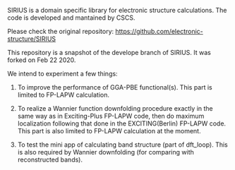 

SIRIUS is a domain specific library for electronic structure calculations. The code is developed and mantained by CSCS.

Please check the original repository: https://github.com/electronic-structure/SIRIUS

This repository is a snapshot of the develope branch of SIRIUS. It was forked on Feb 22 2020. 

We intend to experiment a few things:

1. To improve the performance of GGA-PBE functional(s). This part is limited to FP-LAPW calculation.

2. To realize a Wannier function downfolding procedure exactly in the same way as in Exciting-Plus FP-LAPW code, then do maximum localization following that done in the EXCITING(Berlin) FP-LAPW code. This part is also limited to FP-LAPW calculation at the moment.

3. To test the mini app of calculating band structure (part of dft_loop). This is also required by Wannier downfolding (for comparing with reconstructed bands).


